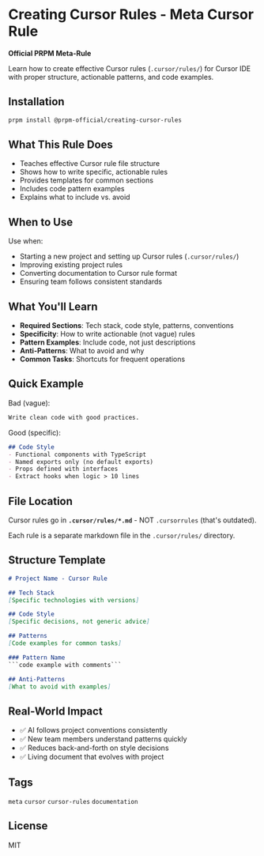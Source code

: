 # Creating Cursor Rules - Meta Cursor Rule

**Official PRPM Meta-Rule**

Learn how to create effective Cursor rules (`.cursor/rules/`) for Cursor IDE with proper structure, actionable patterns, and code examples.

## Installation

```bash
prpm install @prpm-official/creating-cursor-rules
```

## What This Rule Does

- Teaches effective Cursor rule file structure
- Shows how to write specific, actionable rules
- Provides templates for common sections
- Includes code pattern examples
- Explains what to include vs. avoid

## When to Use

Use when:
- Starting a new project and setting up Cursor rules (`.cursor/rules/`)
- Improving existing project rules
- Converting documentation to Cursor rule format
- Ensuring team follows consistent standards

## What You'll Learn

- **Required Sections**: Tech stack, code style, patterns, conventions
- **Specificity**: How to write actionable (not vague) rules
- **Pattern Examples**: Include code, not just descriptions
- **Anti-Patterns**: What to avoid and why
- **Common Tasks**: Shortcuts for frequent operations

## Quick Example

Bad (vague):
```markdown
Write clean code with good practices.
```

Good (specific):
```markdown
## Code Style
- Functional components with TypeScript
- Named exports only (no default exports)
- Props defined with interfaces
- Extract hooks when logic > 10 lines
```

## File Location

Cursor rules go in **`.cursor/rules/*.md`** - NOT `.cursorrules` (that's outdated).

Each rule is a separate markdown file in the `.cursor/rules/` directory.

## Structure Template

```markdown
# Project Name - Cursor Rule

## Tech Stack
[Specific technologies with versions]

## Code Style
[Specific decisions, not generic advice]

## Patterns
[Code examples for common tasks]

### Pattern Name
```code example with comments```

## Anti-Patterns
[What to avoid with examples]
```

## Real-World Impact

- ✅ AI follows project conventions consistently
- ✅ New team members understand patterns quickly
- ✅ Reduces back-and-forth on style decisions
- ✅ Living document that evolves with project

## Tags

`meta` `cursor` `cursor-rules` `documentation`

## License

MIT
